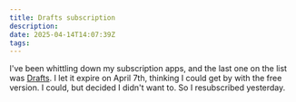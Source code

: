 ```yaml
---
title: Drafts subscription
description:
date: 2025-04-14T14:07:39Z
tags:
---
```


I've been whittling down my subscription apps, and the last one on the list was [Drafts](https://getdrafts.com). I let it expire on April 7th, thinking I could get by with the free version. I could, but decided I didn't want to. So I resubscribed yesterday.
